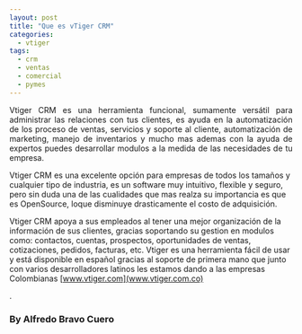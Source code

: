```yaml
---
layout: post
title: "Que es vTiger CRM"
categories:
  - vtiger
tags:
  - crm
  - ventas
  - comercial
  - pymes
---
```


<p style="text-align: justify;">Vtiger CRM es una herramienta funcional, sumamente versátil para administrar las relaciones con tus clientes, es ayuda en la automatización de los proceso de ventas, servicios y soporte al cliente, automatización de marketing, manejo de inventarios y mucho mas ademas con la ayuda de expertos puedes desarrollar modulos a la medida de las necesidades de tu empresa.

Vtiger CRM es una excelente opción para empresas de todos los tamaños y cualquier tipo de industria, es un software muy intuitivo, flexible y seguro, pero sin duda una de las cualidades que mas realza su importancia es que es OpenSource, loque disminuye drasticamente el costo de adquisición.

Vtiger CRM apoya a sus empleados al tener una mejor organización de la información de sus clientes, gracias soportando su gestion en modulos como: contactos, cuentas, prospectos, oportunidades de ventas, cotizaciones, pedidos, facturas, etc. Vtiger es una herramienta fácil de usar y está disponible en español gracias al soporte de primera mano que junto con varios desarrolladores latinos les estamos dando a las empresas Colombianas [www.vtiger.com](www.vtiger.com.co)</p>.

### By Alfredo Bravo Cuero
